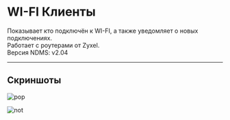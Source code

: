 # WI-FI Клиенты
Показывает кто подключён к WI-FI, а также уведомляет о новых подключениях. <br />
Работает с роутерами от Zyxel. <br />
Версия NDMS: v2.04

---
## Скриншоты
![pop](https://github.com/gleb-liutsko/wifiClient-extensions/blob/master/img/screenshot.jpg)

![not](https://github.com/gleb-liutsko/wifiClient-extensions/blob/master/img/screenshot2.jpg)
